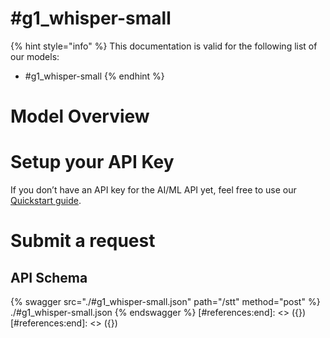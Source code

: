 [#references:start]: <> ({ "template": "openapi" })
[#references:start]: <> ({ "template": "openapi" })
# #g1_whisper-small

{% hint style="info" %}
This documentation is valid for the following list of our models:
* #g1_whisper-small
{% endhint %}

# Model Overview


# Setup your API Key
If you don’t have an API key for the AI/ML API yet, feel free to use our [Quickstart guide](https://docs.aimlapi.com/quickstart/setting-up).

# Submit a request
## API Schema
{% swagger src="./#g1_whisper-small.json" path="/stt" method="post" %}
./#g1_whisper-small.json
{% endswagger %}
[#references:end]: <> ({})
[#references:end]: <> ({})